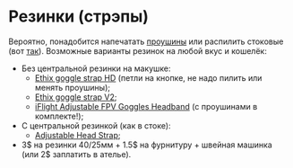 # Резинки (стрэпы)

Вероятно, понадобится напечатать [проушины](https://www.thingiverse.com/thing:3952410) или распилить стоковые (вот [так](https://t.me/djifpvrus/17275)). Возможные варианты резинок на любой вкус и кошелёк:

* Без центральной резинки на макушке:
  * [Ethix goggle strap HD](https://www.team-blacksheep.com/products/prod:ethix\_gs\_hd\_bl) (петли на кнопке, не надо пилить или менять проушины);
  * [Ethix goggle strap V2](https://aliexpress.ru/item/4000052107567.html);
  * [iFlight Adjustable FPV Goggles Headband](https://www.aliexpress.com/item/1005001304707433.html) (с проушинами в комплекте!);
* С центральной резинкой (как в стоке):
  * [Adjustable Head Strap](https://www.aliexpress.com/item/4000830155742.html);
* 3$ на резинки 40/25мм + 1.5$ на фурнитуру + швейная машинка (или 2$ заплатить в ателье).
